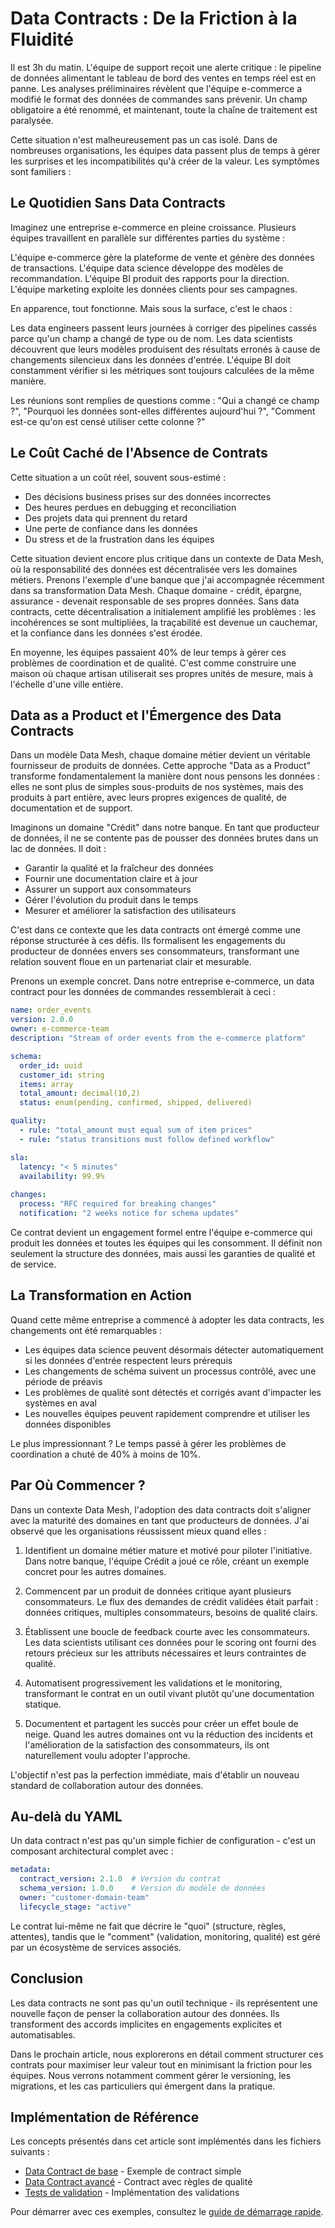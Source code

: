 # Data Contracts : De la Friction à la Fluidité

Il est 3h du matin. L'équipe de support reçoit une alerte critique : le pipeline de données alimentant le tableau de bord des ventes en temps réel est en panne. Les analyses préliminaires révèlent que l'équipe e-commerce a modifié le format des données de commandes sans prévenir. Un champ obligatoire a été renommé, et maintenant, toute la chaîne de traitement est paralysée.

Cette situation n'est malheureusement pas un cas isolé. Dans de nombreuses organisations, les équipes data passent plus de temps à gérer les surprises et les incompatibilités qu'à créer de la valeur. Les symptômes sont familiers :

## Le Quotidien Sans Data Contracts

Imaginez une entreprise e-commerce en pleine croissance. Plusieurs équipes travaillent en parallèle sur différentes parties du système :

L'équipe e-commerce gère la plateforme de vente et génère des données de transactions. L'équipe data science développe des modèles de recommandation. L'équipe BI produit des rapports pour la direction. L'équipe marketing exploite les données clients pour ses campagnes.

En apparence, tout fonctionne. Mais sous la surface, c'est le chaos :

Les data engineers passent leurs journées à corriger des pipelines cassés parce qu'un champ a changé de type ou de nom. Les data scientists découvrent que leurs modèles produisent des résultats erronés à cause de changements silencieux dans les données d'entrée. L'équipe BI doit constamment vérifier si les métriques sont toujours calculées de la même manière.

Les réunions sont remplies de questions comme : "Qui a changé ce champ ?", "Pourquoi les données sont-elles différentes aujourd'hui ?", "Comment est-ce qu'on est censé utiliser cette colonne ?"

## Le Coût Caché de l'Absence de Contrats

Cette situation a un coût réel, souvent sous-estimé :

- Des décisions business prises sur des données incorrectes
- Des heures perdues en debugging et reconciliation
- Des projets data qui prennent du retard
- Une perte de confiance dans les données
- Du stress et de la frustration dans les équipes

Cette situation devient encore plus critique dans un contexte de Data Mesh, où la responsabilité des données est décentralisée vers les domaines métiers. Prenons l'exemple d'une banque que j'ai accompagnée récemment dans sa transformation Data Mesh. Chaque domaine - crédit, épargne, assurance - devenait responsable de ses propres données. Sans data contracts, cette décentralisation a initialement amplifié les problèmes : les incohérences se sont multipliées, la traçabilité est devenue un cauchemar, et la confiance dans les données s'est érodée.

En moyenne, les équipes passaient 40% de leur temps à gérer ces problèmes de coordination et de qualité. C'est comme construire une maison où chaque artisan utiliserait ses propres unités de mesure, mais à l'échelle d'une ville entière.

## Data as a Product et l'Émergence des Data Contracts

Dans un modèle Data Mesh, chaque domaine métier devient un véritable fournisseur de produits de données. Cette approche "Data as a Product" transforme fondamentalement la manière dont nous pensons les données : elles ne sont plus de simples sous-produits de nos systèmes, mais des produits à part entière, avec leurs propres exigences de qualité, de documentation et de support.

Imaginons un domaine "Crédit" dans notre banque. En tant que producteur de données, il ne se contente pas de pousser des données brutes dans un lac de données. Il doit :
- Garantir la qualité et la fraîcheur des données
- Fournir une documentation claire et à jour
- Assurer un support aux consommateurs
- Gérer l'évolution du produit dans le temps
- Mesurer et améliorer la satisfaction des utilisateurs

C'est dans ce contexte que les data contracts ont émergé comme une réponse structurée à ces défis. Ils formalisent les engagements du producteur de données envers ses consommateurs, transformant une relation souvent floue en un partenariat clair et mesurable.

Prenons un exemple concret. Dans notre entreprise e-commerce, un data contract pour les données de commandes ressemblerait à ceci :

```yaml
name: order_events
version: 2.0.0
owner: e-commerce-team
description: "Stream of order events from the e-commerce platform"

schema:
  order_id: uuid
  customer_id: string
  items: array
  total_amount: decimal(10,2)
  status: enum(pending, confirmed, shipped, delivered)

quality:
  - rule: "total_amount must equal sum of item prices"
  - rule: "status transitions must follow defined workflow"

sla:
  latency: "< 5 minutes"
  availability: 99.9%
   
changes:
  process: "RFC required for breaking changes"
  notification: "2 weeks notice for schema updates"
```

Ce contrat devient un engagement formel entre l'équipe e-commerce qui produit les données et toutes les équipes qui les consomment. Il définit non seulement la structure des données, mais aussi les garanties de qualité et de service.

## La Transformation en Action

Quand cette même entreprise a commencé à adopter les data contracts, les changements ont été remarquables :

- Les équipes data science peuvent désormais détecter automatiquement si les données d'entrée respectent leurs prérequis
- Les changements de schéma suivent un processus contrôlé, avec une période de préavis
- Les problèmes de qualité sont détectés et corrigés avant d'impacter les systèmes en aval
- Les nouvelles équipes peuvent rapidement comprendre et utiliser les données disponibles

Le plus impressionnant ? Le temps passé à gérer les problèmes de coordination a chuté de 40% à moins de 10%.

## Par Où Commencer ?

Dans un contexte Data Mesh, l'adoption des data contracts doit s'aligner avec la maturité des domaines en tant que producteurs de données. J'ai observé que les organisations réussissent mieux quand elles :

1. Identifient un domaine métier mature et motivé pour piloter l'initiative. Dans notre banque, l'équipe Crédit a joué ce rôle, créant un exemple concret pour les autres domaines.

2. Commencent par un produit de données critique ayant plusieurs consommateurs. Le flux des demandes de crédit validées était parfait : données critiques, multiples consommateurs, besoins de qualité clairs.

3. Établissent une boucle de feedback courte avec les consommateurs. Les data scientists utilisant ces données pour le scoring ont fourni des retours précieux sur les attributs nécessaires et leurs contraintes de qualité.

4. Automatisent progressivement les validations et le monitoring, transformant le contrat en un outil vivant plutôt qu'une documentation statique.

5. Documentent et partagent les succès pour créer un effet boule de neige. Quand les autres domaines ont vu la réduction des incidents et l'amélioration de la satisfaction des consommateurs, ils ont naturellement voulu adopter l'approche.

L'objectif n'est pas la perfection immédiate, mais d'établir un nouveau standard de collaboration autour des données.

## Au-delà du YAML

Un data contract n'est pas qu'un simple fichier de configuration - c'est un composant architectural complet avec :

```yaml
metadata:
  contract_version: 2.1.0  # Version du contrat
  schema_version: 1.0.0    # Version du modèle de données
  owner: "customer-domain-team"
  lifecycle_stage: "active"
```

Le contrat lui-même ne fait que décrire le "quoi" (structure, règles, attentes), tandis que le "comment" (validation, monitoring, qualité) est géré par un écosystème de services associés.

## Conclusion

Les data contracts ne sont pas qu'un outil technique - ils représentent une nouvelle façon de penser la collaboration autour des données. Ils transforment des accords implicites en engagements explicites et automatisables.

Dans le prochain article, nous explorerons en détail comment structurer ces contrats pour maximiser leur valeur tout en minimisant la friction pour les équipes. Nous verrons notamment comment gérer le versioning, les migrations, et les cas particuliers qui émergent dans la pratique.

## Implémentation de Référence

Les concepts présentés dans cet article sont implémentés dans les fichiers suivants :

- [Data Contract de base](../../../contracts/customer-domain/order_events.yaml) - Exemple de contract simple
- [Data Contract avancé](../../../contracts/customer-domain/customer_profile_events.yaml) - Contract avec règles de qualité
- [Tests de validation](../../../validation/contract_tests.py) - Implémentation des validations

Pour démarrer avec ces exemples, consultez le [guide de démarrage rapide](../../../README.md#-démarrage-rapide). 